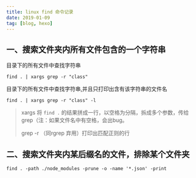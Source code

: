 ```yaml
---
title: linux find 命令记录
date: 2019-01-09
tag: [blog, hexo]
---
```


## 一、搜索文件夹内所有文件包含的一个字符串

目录下的所有文件中查找字符串

```shell
find . | xargs grep -r "class" 
```

目录下的所有文件中查找字符串,并且只打印出含有该字符串的文件名

```shell
find . | xargs grep -r "class" -l 
```

> xargs 将 `find .` 的结果拼成一行，以空格为分隔，拆成多个参数，传给grep（注：如果文件名中有空格，会出bug。
>
> grep -r （同rgrep 弃用）打印出匹配正则的行

## 二、搜索文件夹内某后缀名的文件，排除某个文件夹

```shell
find . -path ./node_modules -prune -o -name '*.json' -print
```



